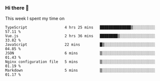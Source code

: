 ### Hi there 👋

<!--
**qiruohan/qiruohan** is a ✨ _special_ ✨ repository because its `README.md` (this file) appears on your GitHub profile.

Here are some ideas to get you started:

- 🔭 I’m currently working on ...
- 🌱 I’m currently learning ...
- 👯 I’m looking to collaborate on ...
- 🤔 I’m looking for help with ...
- 💬 Ask me about ...
- 📫 How to reach me: ...
- 😄 Pronouns: ...
- ⚡ Fun fact: ...
-->

This week I spent my time on 
<!--START_SECTION:waka-->

```text
TypeScript                 4 hrs 25 mins   ██████████████▒░░░░░░░░░░   57.11 %
Vue.js                     2 hrs 36 mins   ████████▒░░░░░░░░░░░░░░░░   33.82 %
JavaScript                 22 mins         █▒░░░░░░░░░░░░░░░░░░░░░░░   04.85 %
JSON                       6 mins          ▒░░░░░░░░░░░░░░░░░░░░░░░░   01.43 %
Nginx configuration file   5 mins          ▒░░░░░░░░░░░░░░░░░░░░░░░░   01.19 %
Markdown                   5 mins          ▒░░░░░░░░░░░░░░░░░░░░░░░░   01.17 %
```

<!--END_SECTION:waka-->
